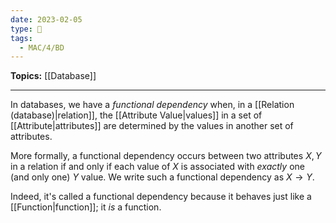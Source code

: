 ```yaml
---
date: 2023-02-05
type: 🧠
tags:
  - MAC/4/BD
---
```


**Topics:** [[Database]]

---

In databases, we have a _functional dependency_ when, in a [[Relation (database)|relation]], the [[Attribute Value|values]] in a set of [[Attribute|attributes]] are determined by the values in another set of attributes.

More formally, a functional dependency occurs between two attributes $X, Y$ in a relation if and only if each value of $X$ is associated with _exactly_ one (and only one) $Y$ value. We write such a functional dependency as $X \to Y$.

Indeed, it's called a functional dependency because it behaves just like a [[Function|function]]; it _is_ a function.
